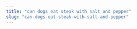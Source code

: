 ```yaml
---
title: "can dogs eat steak with salt and pepper"
slug: "can-dogs-eat-steak-with-salt-and-pepper"
---
```



